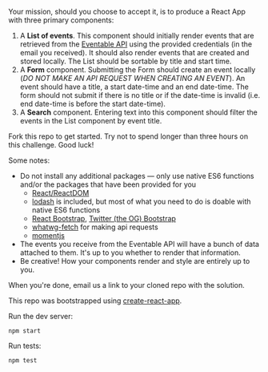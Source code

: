 
Your mission, should you choose to accept it, is to produce a React App with three primary components:

1. A **List of events**. This component should initially render events that are retrieved from the [Eventable API](http://docs.eventable.apiary.io) using the provided credentials (in the email you received). It should also render events that are created and stored locally. The List should be sortable by title and start time.
2. A **Form** component. Submitting the Form should create an event locally (*DO NOT MAKE AN API REQUEST WHEN CREATING AN EVENT*). An event should have a title, a start date-time and an end date-time. The form should not submit if there is no title or if the date-time is invalid (i.e. end date-time is before the start date-time).
3. A **Search** component. Entering text into this component should filter the events in the List component by event title.

Fork this repo to get started. Try not to spend longer than three hours on this challenge. Good luck!

Some notes:
- Do not install any additional packages — only use native ES6 functions and/or the packages that have been provided for you
    * [React/ReactDOM](https://github.com/facebook/react)
    * [lodash](https://github.com/lodash/lodash) is included, but most of what you need to do is doable with native ES6 functions
    * [React Bootstrap](https://github.com/react-bootstrap/react-bootstrap), [Twitter (the OG) Bootstrap](https://github.com/twbs/bootstrap)
    * [whatwg-fetch](https://github.com/github/fetch) for making api requests
    * [momentjs](http://momentjs.com/docs/)
- The events you receive from the Eventable API will have a bunch of data attached to them. It's up to you whether to render that information.
- Be creative! How your components render and style are entirely up to you.

When you're done, email us a link to your cloned repo with the solution.

This repo was bootstrapped using [create-react-app](https://github.com/facebookincubator/create-react-app).

Run the dev server:
```
npm start
```

Run tests:
```
npm test
```
